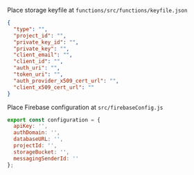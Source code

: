 Place storage keyfile at
`functions/src/functions/keyfile.json`

```json
{
  "type": "",
  "project_id": "",
  "private_key_id": "",
  "private_key": "",
  "client_email": "",
  "client_id": "",
  "auth_uri": "",
  "token_uri": "",
  "auth_provider_x509_cert_url": "",
  "client_x509_cert_url": ""
}
```


Place Firebase configuration at
`src/firebaseConfig.js`

```js
export const configuration = {
  apiKey: '',
  authDomain: '',
  databaseURL: '',
  projectId: '',
  storageBucket: '',
  messagingSenderId: ''
};
```

